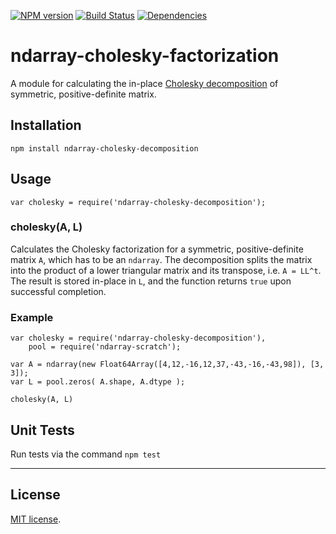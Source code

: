 [![NPM version][npm-image]][npm-url]
[![Build Status][travis-image]][travis-url]
[![Dependencies][dependencies-image]][dependencies-url]

# ndarray-cholesky-factorization

A module for calculating the in-place [Cholesky decomposition](http://en.wikipedia.org/wiki/Cholesky_decomposition) of symmetric, positive-definite matrix.

## Installation

```
npm install ndarray-cholesky-decomposition
```

## Usage

```
var cholesky = require('ndarray-cholesky-decomposition');
```

### cholesky(A, L)

Calculates the Cholesky factorization for a symmetric, positive-definite matrix `A`, which has to be an `ndarray`. The decomposition splits the matrix into the product of a lower triangular matrix and its transpose, i.e. `A = LL^t`. The result is stored in-place in `L`, and the function returns `true` upon successful completion.

### Example

```
var cholesky = require('ndarray-cholesky-decomposition'),
    pool = require('ndarray-scratch');

var A = ndarray(new Float64Array([4,12,-16,12,37,-43,-16,-43,98]), [3, 3]);
var L = pool.zeros( A.shape, A.dtype );

cholesky(A, L)
```

## Unit Tests

Run tests via the command `npm test`

---
## License

[MIT license](http://opensource.org/licenses/MIT).

[npm-image]: https://badge.fury.io/js/ndarray-cholesky-decomposition.svg
[npm-url]: http://badge.fury.io/js/ndarray-cholesky-decomposition

[travis-image]: https://travis-ci.org/scijs/ndarray-cholesky-decomposition.svg
[travis-url]: https://travis-ci.org/scijs/ndarray-cholesky-decomposition

[dependencies-image]: http://img.shields.io/david/scijs/ndarray-cholesky-decomposition.svg
[dependencies-url]: https://david-dm.org/scijs/ndarray-cholesky-decomposition
